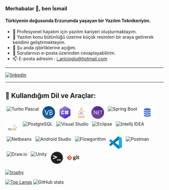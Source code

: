 ### Merhabalar 👋, ben İsmail
#### Türkiyenin doğusunda Erzurumda yaşayan bir Yazılım Teknikeriyim.

- 🔭 Profesyonel hayatım için yazılım kariyeri oluşturmaktayım.
- 🌱 Yazılım konu bütünlüğü üzerine küçük resimleri bir araya getirerek kendimi geliştirmekteyim.
- 👯 Şu anda işbirliklerine açığım. 
- 💬 Sorularınızı e-posta üzerinden cevaplayabilirim.
- 📫 E-posta adresim : i_aricioglu@hotmail.com

---
[<img src='https://cdn.jsdelivr.net/npm/simple-icons@3.0.1/icons/linkedin.svg' alt='linkedin' height='40'>](https://www.linkedin.com/in/https://www.linkedin.com/in/ismailaricioglu//)  

---

## 🧰 Kullandığım Dil ve Araçlar:
<p align="left">
<!-- Diller -->
<img src="https://github.com/ismailaricioglu/ismailaricioglu/assets/93845776/101f2be6-951e-4c2c-af54-2b227ab1e3d8" alt="Turbo Pascal" height="40" style="vertical-align:top; margin:4px">
<img src="https://raw.githubusercontent.com/github/explore/80688e429a7d4ef2fca1e82350fe8e3517d3494d/topics/visual-basic/visual-basic.png" alt="Visual Basic" height="40" style="vertical-align:top; margin:4px">
<img src="https://raw.githubusercontent.com/github/explore/80688e429a7d4ef2fca1e82350fe8e3517d3494d/topics/csharp/csharp.png" alt="C#" height="40" style="vertical-align:top; margin:4px">
<img src="https://raw.githubusercontent.com/github/explore/80688e429a7d4ef2fca1e82350fe8e3517d3494d/topics/java/java.png" alt="Java" height="40" style="vertical-align:top; margin:4px">

<!-- Frameworkler -->
<img src="https://raw.githubusercontent.com/github/explore/80688e429a7d4ef2fca1e82350fe8e3517d3494d/topics/dotnet/dotnet.png" alt=".Net" height="40" style="vertical-align:top; margin:4px">
<img src="https://github.com/ismailaricioglu/ismailaricioglu/assets/93845776/e0d1ef1c-4fe1-41e6-8b85-d5a5c91db271" alt="Spring Boot" height="40" style="vertical-align:top; margin:4px">

<!-- Veri Tabanları -->
<img src="https://raw.githubusercontent.com/github/explore/80688e429a7d4ef2fca1e82350fe8e3517d3494d/topics/sql/sql.png" alt="SQL" height="40" style="vertical-align:top; margin:4px">
<img src="https://raw.githubusercontent.com/github/explore/80688e429a7d4ef2fca1e82350fe8e3517d3494d/topics/mysql/mysql.png" alt="MySql" height="40" style="vertical-align:top; margin:4px">
<img src="https://github.com/ismailaricioglu/ismailaricioglu/assets/93845776/88992181-3ea7-4589-ae25-828fbcc2789b" alt="PostgreSQL" height="40" style="vertical-align:top; margin:4px">

<!-- Stüdyolar -->
<img src="https://github.com/ismailaricioglu/ismailaricioglu/assets/93845776/248a850c-a95a-4034-a481-a02677d111ed" alt="Visual Studio" height="40" style="vertical-align:top; margin:4px">
<img src="https://github.com/ismailaricioglu/ismailaricioglu/assets/93845776/efaa2afe-9b8f-4233-9af9-ea87237015be" alt="Eclipse" height="40" style="vertical-align:top; margin:4px">  
<img src="https://github.com/ismailaricioglu/ismailaricioglu/assets/93845776/a8e9bce0-6d3e-483f-a590-aa8742483dd9" alt="Intellij IDEA" height="40" style="vertical-align:top; margin:4px">  
<img src="https://github.com/ismailaricioglu/ismailaricioglu/assets/93845776/f7fecedf-f534-4d45-a5a1-cda74f80ddba" alt="Netbeans" height="40" style="vertical-align:top; margin:4px">
<img src="https://github.com/ismailaricioglu/ismailaricioglu/assets/93845776/d1ee41ba-f709-4a19-8944-5749a47c7403" alt="Android Studio" height="40" style="vertical-align:top; margin:4px">

<!-- Editörler-->
<img src="https://github.com/ismailaricioglu/ismailaricioglu/assets/93845776/97f0d694-c67a-4621-9e12-a2a972c65ced" alt="Flowgorithm" height="40" style="vertical-align:top; margin:4px">
<img src="https://raw.githubusercontent.com/github/explore/80688e429a7d4ef2fca1e82350fe8e3517d3494d/topics/visual-studio-code/visual-studio-code.png" alt="VS Code" height="40" style="vertical-align:top; margin:4px">
<img src="https://github.com/ismailaricioglu/ismailaricioglu/assets/93845776/a359f4d6-6537-48c8-8b54-66c566160599" alt="Postman" height="40" style="vertical-align:top; margin:4px">
<img src="https://github.com/ismailaricioglu/ismailaricioglu/assets/93845776/9941efa1-0cfd-41af-abcd-4e193b314b81" alt="Draw.io" height="40" style="vertical-align:top; margin:4px">
<img src="https://github.com/ismailaricioglu/ismailaricioglu/assets/93845776/5d9e0373-1057-44cf-8552-01baf5956f3c" alt="Unity" height="40" style="vertical-align:top; margin:4px">

<!-- Araçlar -->
<img src="https://raw.githubusercontent.com/github/explore/80688e429a7d4ef2fca1e82350fe8e3517d3494d/topics/terminal/terminal.png" alt="Terminal" height="40" style="vertical-align:top; margin:4px">
<img src="https://raw.githubusercontent.com/github/explore/80688e429a7d4ef2fca1e82350fe8e3517d3494d/topics/git/git.png" alt="Git" height="40" style="vertical-align:top; margin:4px">
</p>

[![trophy](https://github-profile-trophy.vercel.app/?username=ismailaricioglu)](https://github.com/ryo-ma/github-profile-trophy)

[![Top Langs](https://github-readme-stats.vercel.app/api/top-langs/?username=ismailaricioglu)](https://github.com/anuraghazra/github-readme-stats)
![GitHub stats](https://github-readme-stats.vercel.app/api?username=ismailaricioglu&show_icons=true)  

